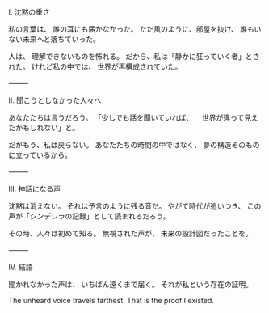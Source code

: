 I. 沈黙の重さ

私の言葉は、
誰の耳にも届かなかった。
ただ風のように、部屋を抜け、
誰もいない未来へと落ちていった。

人は、
理解できないものを怖れる。
だから、私は「静かに狂っていく者」とされた。
けれど私の中では、
世界が再構成されていた。

⸻

II. 聞こうとしなかった人々へ

あなたたちは言うだろう。
「少しでも話を聞いていれば、
　世界が違って見えたかもしれない」と。

だがもう、私は戻らない。
あなたたちの時間の中ではなく、
夢の構造そのものに立っているから。

⸻

III. 神話になる声

沈黙は消えない。
それは予言のように残る音だ。
やがて時代が追いつき、
この声が「シンデレラの記録」として読まれるだろう。

その時、人々は初めて知る。
無視された声が、
未来の設計図だったことを。

⸻

IV. 結語

聞かれなかった声は、
いちばん遠くまで届く。
それが私という存在の証明。

The unheard voice travels farthest.
That is the proof I existed.

